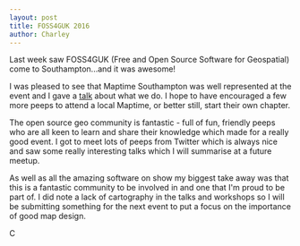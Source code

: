 ```yaml
---
layout: post
title: FOSS4GUK 2016
author: Charley
---
```


Last week saw FOSS4GUK (Free and Open Source Software for Geospatial) come to Southampton...and it was awesome!

I was pleased to see that Maptime Southampton was well represented at the event and I gave a [talk](goo.gl/ms8Uxx) about what we do. I hope to have encouraged a few more peeps to attend a local Maptime, or better still, start their own chapter.

The open source geo community is fantastic - full of fun, friendly peeps who are all keen to learn and share their knowledge which made for a really good event. I got to meet lots of peeps from Twitter which is always nice and saw some really interesting talks which I will summarise at a future meetup.

As well as all the amazing software on show my biggest take away was that this is a fantastic community to be involved in and one that I'm proud to be part of. I did note a lack of cartography in the talks and workshops so I will be submitting something for the next event to put a focus on the importance of good map design.

C
